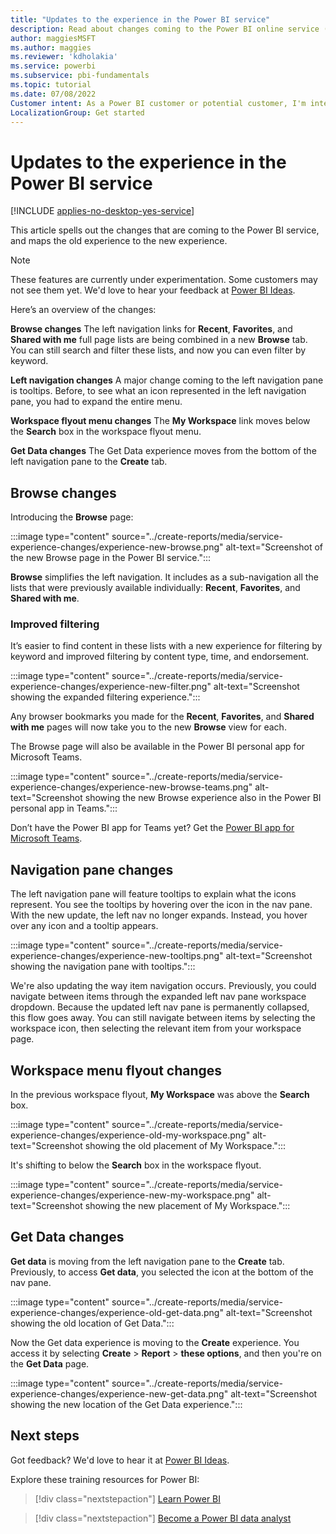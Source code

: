 ```yaml
---
title: "Updates to the experience in the Power BI service"
description: Read about changes coming to the Power BI online service (app.powerbi.com).
author: maggiesMSFT
ms.author: maggies
ms.reviewer: 'kdholakia'
ms.service: powerbi
ms.subservice: pbi-fundamentals
ms.topic: tutorial
ms.date: 07/08/2022
Customer intent: As a Power BI customer or potential customer, I'm interested in reading about the new experience in the Power BI service.
LocalizationGroup: Get started
---
```


# Updates to the experience in the Power BI service

[!INCLUDE [applies-no-desktop-yes-service](../includes/applies-no-desktop-yes-service.md)]

This article spells out the changes that are coming to the Power BI service, and maps the old experience to the new experience.

> [!NOTE]
> These features are currently under experimentation. Some customers may not see them yet. We'd love to hear your feedback at [Power BI Ideas](https://ideas.powerbi.com/ideas/).

Here’s an overview of the changes:

**Browse changes** The left navigation links for **Recent**, **Favorites**, and **Shared with me** full page lists are being combined in a new **Browse** tab. You can still search and filter these lists, and now you can even filter by keyword.

**Left navigation changes** A major change coming to the left navigation pane is tooltips. Before, to see what an icon represented in the left navigation pane, you had to expand the entire menu.

**Workspace flyout menu changes** The **My Workspace** link moves below the **Search** box in the workspace flyout menu.

**Get Data changes** The Get Data experience moves from the bottom of the left navigation pane to the **Create** tab.

## Browse changes

Introducing the **Browse** page: 
 
:::image type="content" source="../create-reports/media/service-experience-changes/experience-new-browse.png" alt-text="Screenshot of the new Browse page in the Power BI service.":::

**Browse** simplifies the left navigation. It includes as a sub-navigation all the lists that were previously available individually: **Recent**, **Favorites**, and **Shared with me**. 

### Improved filtering

It’s easier to find content in these lists with a new experience for filtering by keyword and improved filtering by content type, time, and endorsement.

:::image type="content" source="../create-reports/media/service-experience-changes/experience-new-filter.png" alt-text="Screenshot showing the expanded filtering experience.":::

Any browser bookmarks you made for the **Recent**, **Favorites**, and **Shared with me** pages will now take you to the new **Browse** view for each.

The Browse page will also be available in the Power BI personal app for Microsoft Teams. 

:::image type="content" source="../create-reports/media/service-experience-changes/experience-new-browse-teams.png" alt-text="Screenshot showing the new Browse experience also in the Power BI personal app in Teams.":::

Don’t have the Power BI app for Teams yet? Get the [Power BI app for Microsoft Teams](../collaborate-share/service-microsoft-teams-app.md).

## Navigation pane changes

The left navigation pane will feature tooltips to explain what the icons represent. You see the tooltips by hovering over the icon in the nav pane.  With the new update, the left nav no longer expands. Instead, you hover over any icon and a tooltip appears.

:::image type="content" source="../create-reports/media/service-experience-changes/experience-new-tooltips.png" alt-text="Screenshot showing the navigation pane with tooltips.":::

We're also updating the way item navigation occurs. Previously, you could navigate between items through the expanded left nav pane workspace dropdown. Because the updated left nav pane is permanently collapsed, this flow goes away. You can still navigate between items by selecting the workspace icon, then selecting the relevant item from your workspace page.

## Workspace menu flyout changes

In the previous workspace flyout, **My Workspace** was above the **Search** box.
 
:::image type="content" source="../create-reports/media/service-experience-changes/experience-old-my-workspace.png" alt-text="Screenshot showing the old placement of My Workspace."::: 

It's shifting to below the **Search** box in the workspace flyout.

:::image type="content" source="../create-reports/media/service-experience-changes/experience-new-my-workspace.png" alt-text="Screenshot showing the new placement of My Workspace.":::
 
## Get Data changes

**Get data** is moving from the left navigation pane to the **Create** tab. Previously, to access **Get data**, you selected the icon at the bottom of the nav pane.

:::image type="content" source="../create-reports/media/service-experience-changes/experience-old-get-data.png" alt-text="Screenshot showing the old location of Get Data.":::

Now the Get data experience is moving to the **Create** experience. You access it by selecting **Create** > **Report** > **these options**, and then you're on the **Get Data** page. 

:::image type="content" source="../create-reports/media/service-experience-changes/experience-new-get-data.png" alt-text="Screenshot showing the new location of the Get Data experience.":::

## Next steps

Got feedback? We'd love to hear it at [Power BI Ideas](https://ideas.powerbi.com/ideas/).

Explore these training resources for Power BI:

> [!div class="nextstepaction"]
>[Learn Power BI](/training/powerplatform/power-bi?WT.mc_id=powerbi_landingpage-docs-link)

> [!div class="nextstepaction"]
> [Become a Power BI data analyst](https://learn.microsoft.com/users/microsoftpowerplatform-5978/collections/djwu3eywpk4nm)
